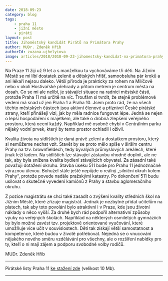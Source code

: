 ```yaml
---
date: 2018-09-23
category: blog
tags:
	- praha 11
	- jižní město
	- piráti
layout: post
title: Jihoměstský kandidát Pirátů na Primátora Prahy
author: MUDr. Zdeněk Hřib 
authorId: zuzana.ujhelyiova
image: articles/2018/2018-09-23-jihomestsky-kandidat-na-primatora-prahy.jpg
---
```


Na Praze 11 žiji už 9 let a s manželkou tu vychováváme tři děti. Na Jižním Městě se mi líbí dostatek zeleně a dětských hřišť, samoobsluha pár kroků a ani lékaři nejsou daleko. Větší příroda je prakticky za rohem na Milíčově nebo v okolí Hostivařské přehrady a přitom metrem je centrum města na dosah. Co se mi ale nelíbí, je stávající situace na radnici městské části, protože Praha 11 má určitě na víc. Troufám si tvrdit, že stejně problémové vedení má snad už jen Praha 1 a Praha 10. Jsem proto rád, že na všech těchto městských částech jsou aktivní členové a příznivci České pirátské strany, kteří přinášejí vizi, jak by měla radnice fungovat lépe. Jedná se nejen o lepší hospodaření s majetkem, ale také o drobná zlepšení veřejného prostoru, která ocení každý. Například mě osobně chybí v Centrálním parku nějaký vodní prvek, který by tento prostor ochladil i oživil. 

Kvalita života na sídlištích je daná právě zelení a dostatkem prostoru, který si nemůžeme nechat vzít. Stavět by se proto mělo spíše v širším centru Prahy na tzv. brownfieldech, tedy bývalých průmyslových areálech, které jinak leží ladem. Na sídlištích lze stávající zástavbu vhodně doplnit, ale ne tak, aby byla snížena kvalita bydlení stávajících obyvatel. Za zásadní také považuji dotažení okruhu. Stavba úseku 511 bude pro Prahu 11 jednoznačné výraznou úlevou. Bohužel stále ještě nepůjde o reálný „silniční okruh kolem Prahy“, protože povede nadále pražskými katastry. Po dokončení 511 budu usilovat o skutečné vyvedení kamiónů z Prahy a stavbu aglomeračního okruhu. 

Z pozice magistrátu se chci také zasadit o zvýšení kvality středních škol na Jižním Městě, které zřizuje magistrát. Jednak je nezbytné přidat učitelům na platech, tak aby toto povolání bylo atraktivní i v Praze, kde jsou životní náklady o něco vyšší. Za druhé bych rád podpořil alternativní způsoby výuky na veřejných školách. Například na některých osmiletých gymnáziích by bylo možné zavést tzv. projektově orientované vyučování, které umožňuje více učit v souvislostech. Děti tak získají větší samostatnost a kompetence, které budou v životě potřebovat. Nejedná se o vnucování nějakého nového směru vzdělávání pro všechny, ale o rozšíření nabídky pro ty, kteří o ni mají zájem a podporu svobodné volby rodičů.

MUDr. Zdeněk Hřib


---

Pirátské listy Praha 11 [ke stažení zde](/assets/pdf/2018-07-10-praha-11.pdf) (velikost 10 Mb).

- - -
